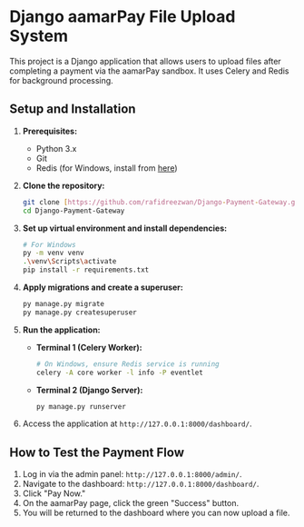 # Django aamarPay File Upload System

This project is a Django application that allows users to upload files after completing a payment via the aamarPay sandbox. It uses Celery and Redis for background processing.

## Setup and Installation

1.  **Prerequisites:**
    * Python 3.x
    * Git
    * Redis (for Windows, install from [here](https://github.com/microsoftarchive/redis/releases))

2.  **Clone the repository:**
    ```bash
    git clone [https://github.com/rafidreezwan/Django-Payment-Gateway.git](https://github.com/rafidreezwan/Django-Payment-Gateway.git)
    cd Django-Payment-Gateway
    ```

3.  **Set up virtual environment and install dependencies:**
    ```bash
    # For Windows
    py -m venv venv
    .\venv\Scripts\activate
    pip install -r requirements.txt
    ```

4.  **Apply migrations and create a superuser:**
    ```bash
    py manage.py migrate
    py manage.py createsuperuser
    ```

5.  **Run the application:**
    * **Terminal 1 (Celery Worker):**
        ```bash
        # On Windows, ensure Redis service is running
        celery -A core worker -l info -P eventlet
        ```
    * **Terminal 2 (Django Server):**
        ```bash
        py manage.py runserver
        ```

6.  Access the application at `http://127.0.0.1:8000/dashboard/`.

## How to Test the Payment Flow

1.  Log in via the admin panel: `http://127.0.0.1:8000/admin/`.
2.  Navigate to the dashboard: `http://127.0.0.1:8000/dashboard/`.
3.  Click "Pay Now."
4.  On the aamarPay page, click the green "Success" button.
5.  You will be returned to the dashboard where you can now upload a file.
